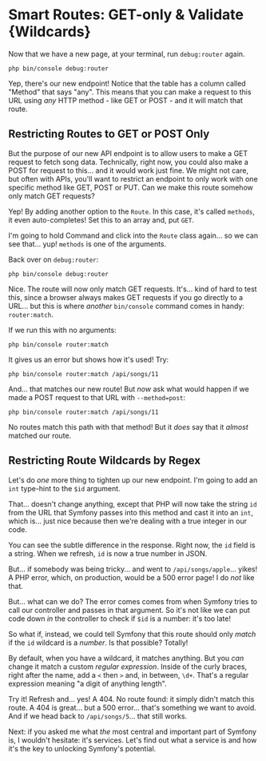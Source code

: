 # Smart Routes: GET-only & Validate {Wildcards}

Now that we have a new page, at your terminal, run `debug:router` again.

```terminal-silent
php bin/console debug:router
```

Yep, there's our new endpoint! Notice that the table has a column called "Method"
that says "any". This means that you can make a request to this URL using *any*
HTTP method - like GET or POST - and it will match that route.

## Restricting Routes to GET or POST Only

But the purpose of our new API endpoint is to allow users to make a GET request to
fetch song data. Technically, right now, you could also make a POST for request
to this... and it would work just fine. We might not care, but often with APIs,
you'll want to restrict an endpoint to only work with one specific method like
GET, POST or PUT. Can we make this route somehow only match GET requests?

Yep! By adding another option to the `Route`. In this case, it's called `methods`,
it even auto-completes! Set this to an array and, put `GET`.

I'm going to hold Command and click into the `Route` class again... so we can see
that... yup! `methods` is one of the arguments.

Back over on `debug:router`:

```terminal-silent
php bin/console debug:router
```

Nice. The route will now only match GET requests. It's... kind of hard to test this,
since a browser always makes GET requests if you go directly to a URL... but this is
where *another* `bin/console` command comes in handy: `router:match`.

If we run this with no arguments:

```terminal-silent
php bin/console router:match
```

It gives us an error but shows how it's used! Try:

```terminal
php bin/console router:match /api/songs/11
```

And... that matches our new route! But *now* ask what would happen if we made
a POST request to that URL with `--method=post`:

```terminal-silent
php bin/console router:match /api/songs/11
```

No routes match this path with that method! But it *does* say that it *almost*
matched our route.

## Restricting Route Wildcards by Regex

Let's do *one* more thing to tighten up our new endpoint. I'm going to add
an `int` type-hint to the `$id` argument.

That... doesn't change anything, except that PHP will now take the string `id` from
the URL that Symfony passes into this method and cast it into an `int`, which is...
just nice because then we're dealing with a true integer in our code.

You can see the subtle difference in the response. Right now, the `id` field is
a string. When we refresh, `id` is now a true number in JSON.

But... if somebody was being tricky... and went to `/api/songs/apple`... yikes! A
PHP error, which, on production, would be a 500 error page! I do *not* like that.

But... what can we do? The error comes comes from when Symfony tries to call our
controller and passes in that argument. So it's not like we can put code down
*in* the controller to check if `$id` is a number: it's too late!

So what if, instead, we could tell Symfony that this route should only *match* if
the `id` wildcard is a *number*. Is that possible? Totally!

By default, when you have a wildcard, it matches anything. But you *can* change it
match a custom *regular expression*. Inside of the curly braces, right after the
name, add a `<` then `>` and, in between, `\d+`. That's a regular expression
meaning "a digit of anything length".

Try it! Refresh and... yes! A 404. No route found: it simply didn't match
this route. A 404 is great... but a 500 error... that's something we want to
avoid. And if we head back to `/api/songs/5`... that still works.

Next: if you asked me what *the* most central and important part of Symfony is,
I wouldn't hesitate: it's services. Let's find out what a service is and how it's
the key to unlocking Symfony's potential.
